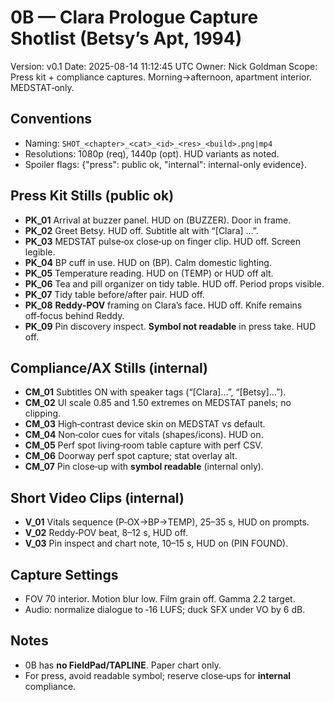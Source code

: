 # 0B — Clara Prologue Capture Shotlist (Betsy’s Apt, 1994)
Version: v0.1
Date: 2025-08-14 11:12:45 UTC
Owner: Nick Goldman
Scope: Press kit + compliance captures. Morning→afternoon, apartment interior. MEDSTAT‑only.

## Conventions
- Naming: `SHOT_<chapter>_<cat>_<id>_<res>_<build>.png|mp4`
- Resolutions: 1080p (req), 1440p (opt). HUD variants as noted.
- Spoiler flags: {"press": public ok, "internal": internal-only evidence}.

## Press Kit Stills (public ok)
- **PK_01** Arrival at buzzer panel. HUD on (BUZZER). Door in frame.
- **PK_02** Greet Betsy. HUD off. Subtitle alt with “[Clara] …”.
- **PK_03** MEDSTAT pulse‑ox close‑up on finger clip. HUD off. Screen legible.
- **PK_04** BP cuff in use. HUD on (BP). Calm domestic lighting.
- **PK_05** Temperature reading. HUD on (TEMP) or HUD off alt.
- **PK_06** Tea and pill organizer on tidy table. HUD off. Period props visible.
- **PK_07** Tidy table before/after pair. HUD off.
- **PK_08** **Reddy‑POV** framing on Clara’s face. HUD off. Knife remains off‑focus behind Reddy.
- **PK_09** Pin discovery inspect. **Symbol not readable** in press take. HUD off.

## Compliance/AX Stills (internal)
- **CM_01** Subtitles ON with speaker tags (“[Clara]…”, “[Betsy]…”).
- **CM_02** UI scale 0.85 and 1.50 extremes on MEDSTAT panels; no clipping.
- **CM_03** High‑contrast device skin on MEDSTAT vs default.
- **CM_04** Non‑color cues for vitals (shapes/icons). HUD on.
- **CM_05** Perf spot living‑room table capture with perf CSV.
- **CM_06** Doorway perf spot capture; stat overlay alt.
- **CM_07** Pin close‑up with **symbol readable** (internal only).

## Short Video Clips (internal)
- **V_01** Vitals sequence (P‑OX→BP→TEMP), 25–35 s, HUD on prompts.
- **V_02** Reddy‑POV beat, 8–12 s, HUD off.
- **V_03** Pin inspect and chart note, 10–15 s, HUD on (PIN FOUND).

## Capture Settings
- FOV 70 interior. Motion blur low. Film grain off. Gamma 2.2 target.
- Audio: normalize dialogue to ‑16 LUFS; duck SFX under VO by 6 dB.

## Notes
- 0B has **no FieldPad/TAPLINE**. Paper chart only.
- For press, avoid readable symbol; reserve close‑ups for **internal** compliance.
